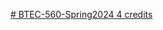 [# BTEC-560-Spring2024 4 credits](https://pawar1550.wixsite.com/claflin-courses/copy-of-btec560-spring-2023-4-credit)
